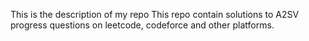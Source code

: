 This is the description of my repo
 This repo contain solutions to A2SV progress questions on leetcode, codeforce and other platforms.